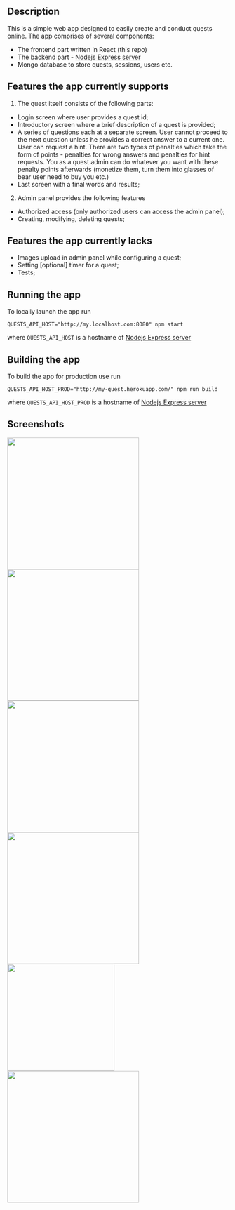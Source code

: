 ## Description

This is a simple web app designed to easily create and conduct quests online.
The app comprises of several components:
- The frontend part written in React (this repo)
- The backend part - [Nodejs Express server](https://github.com/serzhshakur/quest-application-node)
- Mongo database to store quests, sessions, users etc.

## Features the app currently supports
1) The quest itself consists of the following parts:
- Login screen where user provides a quest id; 
- Introductory screen where a brief description of a quest is provided;
- A series of questions each at a separate screen. User cannot proceed to the next question unless he provides a correct answer to a current one. User can request a hint. There are two types of penalties which take the form of points - penalties for wrong answers and penalties for hint requests. You as a quest admin can do whatever you want with these penalty points afterwards (monetize them, turn them into glasses of bear user need to buy you etc.)
- Last screen with a final words and results;
2) Admin panel provides the following features
- Authorized access (only authorized users can access the admin panel);
- Creating, modifying, deleting quests;
## Features the app currently lacks
- Images upload in admin panel while configuring a quest;
- Setting [optional] timer for a quest;
- Tests;

## Running the app
To locally launch the app run
```
QUESTS_API_HOST="http://my.localhost.com:8080" npm start
```
where `QUESTS_API_HOST` is a hostname of [Nodejs Express server](https://github.com/serzhshakur/quest-application-node)

## Building the app
To build the app for production use run
```
QUESTS_API_HOST_PROD="http://my-quest.herokuapp.com/" npm run build
```
where `QUESTS_API_HOST_PROD` is a hostname of [Nodejs Express server](https://github.com/serzhshakur/quest-application-node)

## Screenshots

<img src="readme_images/intro.png" width="300">
<img src="readme_images/welcome.png" width="300">
<img src="readme_images/question_1.png" width="300">
<img src="readme_images/question_1_penalties.png" width="300">
<img src="readme_images/question_2.png" width="244">
<img src="readme_images/final.png" width="300">